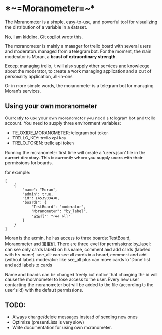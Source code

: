 # \*\~=Moranometer=~*

The Moranometer is a simple, easy-to-use, and powerful tool for
visualizing the distribution of a variable in a dataset.

No, I am kidding, Git copilot wrote this.

The moranometer is mainly a manager for trello board with several users and moderators managed from a telegram bot. For the moment, the main moderator is Moran, a **beast of extraordinary strength**.

Except managing trello, it will also supply other services and knowledge about the moderator, to create a work managing application and a cult of personality application, all-in-one.

Or in more simple words, the moranometer is a telegram bot for managing Moran's services.


## Using your own moranometer
Currently to use your own moranometer you need a telegram bot and trello account. You need to supply three environment variables:

 - TELOXIDE_MORANOMETER: telegram bot token
 - TRELLO_KEY: trello api key
 - TRELO_TOKEN: trello api token

Running the moranometer first time will create a 'users.json' file in the current directory. This is currently where you supply users with their permissions for boards.

for example:

    [
        {
            "name": "Moran",
            "admin": true,
            "id": 1453903430,
            "boards": {
                "TestBoard": "moderator",
                "Moranometer": "by_label",
                "宝宝们": "see_all"
            }
        }
    ]

Moran is the admin, he has access to three boards: TestBoard, Moranometer and 宝宝们.
There are three level for permissions:
by_label: can see only cards labeld on his name, comment and add cards (labeled with his name).
see_all: can see all cards in a board, comment and add (without label).
moderator: like see_all plus can move cards to 'Done' list and add labels to cards

Name and boards can be changed freely but notice that changing the id will cause the moranometer to lose access to the user.
Every new user contacting the moranometer bot will be added to the file (according to the user's id) with the default permissions.



## TODO:
* Always change/delete messages instead of sending new ones
* Optimize (presentLists is very slow)
* Write documentation for using own moranometer.
